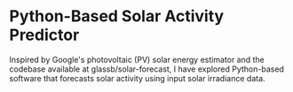 # Python-Based Solar Activity Predictor
Inspired by Google's photovoltaic (PV) solar energy estimator and the codebase available at glassb/solar-forecast, I have explored Python-based software that forecasts solar activity using input solar irradiance data.
